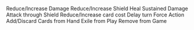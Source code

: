 Reduce/Increase Damage
Reduce/Increase Shield
Heal
Sustained Damage
Attack through Shield
Reduce/Increase card cost
Delay turn
Force Action
Add/Discard Cards from Hand
Exile from Play
Remove from Game
